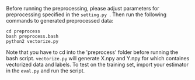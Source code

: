 Before running the preprocessing, please adjust parameters for preprocessing specified in the `setting.py `. Then run the following commands to generated preprocessed data:

```
cd preprocess
bash preprocess.bash
python2 vectorize.py
```

Note that you have to cd into the 'preprocess' folder before running the bash script.
`vectorize.py` will generate X.npy and Y.npy for which containes vectorized data and labels. To test on the training set, import your estimator in the `eval.py` and run the script.